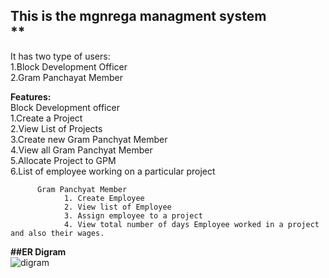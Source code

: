 
## This is the mgnrega managment system<br>**
It has two type of users:<br>
                          1.Block Development Officer<br>
                          2.Gram Panchayat Member<br>
  
  **Features:<br>**
           Block Development officer<br>
                1.Create a Project<br>
                2.View List of Projects<br>
                3.Create new Gram Panchyat Member<br>
                4.View all Gram Panchyat Member<br>
                5.Allocate  Project to GPM<br>
                6.List of employee working on a particular project<br>
                
          Gram Panchyat Member
                1. Create Employee
                2. View list of Employee
                3. Assign employee to a project
                4. View total number of days Employee worked in a project and also their wages.
                
               
 **##ER Digram**  
  ![digram](https://user-images.githubusercontent.com/110126989/221526123-138643c4-4ac9-4c36-b09a-848e06fe1763.png)
